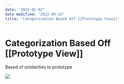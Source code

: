 ```yaml
---
date: "2022-01-02"
date modified: "2022-06-15"
title: 'Categorization Based Off [[Prototype View]]'
---
```


# Categorization Based Off [[Prototype View]]
Based of similarities to prototype

![](https://i.imgur.com/wu1UwEb.png)

